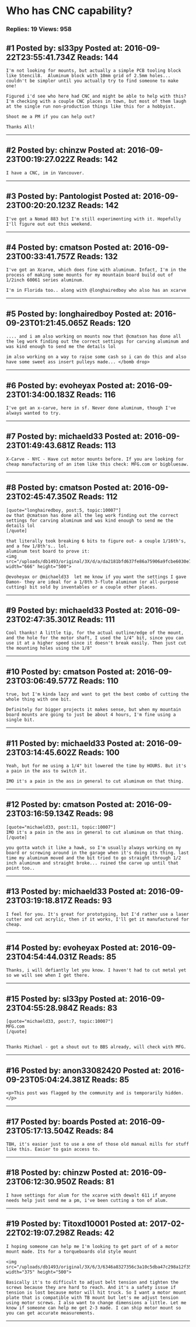 # Who has CNC capability?

### Replies: 19 Views: 958

## \#1 Posted by: sl33py Posted at: 2016-09-22T23:55:41.734Z Reads: 144

```
I'm not looking for mounts, but actually a simple PCB tooling block like Stencil8.  Aluminum block with 10mm grid of 2.5mm holes... couldn't be simpler until you actually try to find someone to make one!

Figured i'd see who here had CNC and might be able to help with this?  I'm checking with a couple CNC places in town, but most of them laugh at the single run non-production things like this for a hobbyist.  

Shoot me a PM if you can help out?

Thanks All!
```

---
## \#2 Posted by: chinzw Posted at: 2016-09-23T00:19:27.022Z Reads: 142

```
I have a CNC, im in Vancouver.
```

---
## \#3 Posted by: Pantologist Posted at: 2016-09-23T00:20:20.123Z Reads: 142

```
I've got a Nomad 883 but I'm still experimenting with it. Hopefully I'll figure out out this weekend.
```

---
## \#4 Posted by: cmatson Posted at: 2016-09-23T00:33:41.757Z Reads: 132

```
I've got an Xcarve, which does fine with aluminum. Infact, I'm in the process of making some mounts for my mountain board build out of 1/2inch 60061 series aluminum. 

I'm in Florida too.. along with @longhairedboy who also has an xcarve
```

---
## \#5 Posted by: longhairedboy Posted at: 2016-09-23T01:21:45.065Z Reads: 120

```
.... and i am also working on mounts now that @cmatson has done all the leg work finding out the correct settings for carving aluminum and was kind enough to send me the details lol 

im also working on a way to raise some cash so i can do this and also have some sweet ass insert pulleys made... </bomb drop>
```

---
## \#6 Posted by: evoheyax Posted at: 2016-09-23T01:34:00.183Z Reads: 116

```
I've got an x-carve, here in sf. Never done aluminum, though I've always wanted to try.
```

---
## \#7 Posted by: michaeld33 Posted at: 2016-09-23T01:49:43.681Z Reads: 113

```
X-Carve - NYC - Have cut motor mounts before. If you are looking for cheap manufacturing of an item like this check: MFG.com or bigbluesaw.
```

---
## \#8 Posted by: cmatson Posted at: 2016-09-23T02:45:47.350Z Reads: 112

```
[quote="longhairedboy, post:5, topic:10007"]
ow that @cmatson has done all the leg work finding out the correct settings for carving aluminum and was kind enough to send me the details lol
[/quote]

that literally took breaking 6 bits to figure out- a couple 1/16th's, and a few 1/8th's.. lol. 
aluminum test board to prove it:
<img src="/uploads/db1493/original/3X/d/a/da2181bfd637fe86a75906a9fcbe6030e712eb91.jpg" width="666" height="500">

@evoheyax or @michaeld33  let me know if you want the settings I gave Damon- they are ideal for a 1/8th 3-flute aluminum (or all-purpose cutting) bit sold by inventables or a couple other places.
```

---
## \#9 Posted by: michaeld33 Posted at: 2016-09-23T02:47:35.301Z Reads: 111

```
Cool thanks! A little tip, for the actual outline/edge of the mount, and the hole for the motor shaft, I used the 1/4" bit, since you can use it at a higher speed since it doesn't break easily. Then just cut the mounting holes using the 1/8"
```

---
## \#10 Posted by: cmatson Posted at: 2016-09-23T03:06:49.577Z Reads: 110

```
true, but I'm kinda lazy and want to get the best combo of cutting the whole thing with one bit. 

Definitely for bigger projects it makes sense, but when my mountain board mounts are going to just be about 4 hours, I'm fine using a single bit.
```

---
## \#11 Posted by: michaeld33 Posted at: 2016-09-23T03:14:45.602Z Reads: 100

```
Yeah, but for me using a 1/4" bit lowered the time by HOURS. But it's a pain in the ass to switch it.

IMO it's a pain in the ass in general to cut aluminum on that thing.
```

---
## \#12 Posted by: cmatson Posted at: 2016-09-23T03:16:59.134Z Reads: 98

```
[quote="michaeld33, post:11, topic:10007"]
IMO it's a pain in the ass in general to cut aluminum on that thing.
[/quote]

you gotta watch it like a hawk, so I'm usually always working on my board or screwing around in the garage when it's doing its thing. last time my aluminum moved and the bit tried to go straight through 1/2 inch aluminum and straight broke... ruined the carve up until that point too..
```

---
## \#13 Posted by: michaeld33 Posted at: 2016-09-23T03:19:18.817Z Reads: 93

```
I feel for you. It's great for prototyping, but I'd rather use a laser cutter and cut acrylic, then if it works, I'll get it manufactured for cheap.
```

---
## \#14 Posted by: evoheyax Posted at: 2016-09-23T04:54:44.031Z Reads: 85

```
Thanks, i will defiantly let you know. I haven't had to cut metal yet so we will see when I get there.
```

---
## \#15 Posted by: sl33py Posted at: 2016-09-23T04:55:28.984Z Reads: 83

```
[quote="michaeld33, post:7, topic:10007"]
MFG.com
[/quote]


Thanks Michael - got a shout out to BBS already, will check with MFG.
```

---
## \#16 Posted by: anon33082420 Posted at: 2016-09-23T05:04:24.381Z Reads: 85

```
<p>This post was flagged by the community and is temporarily hidden.</p>
```

---
## \#17 Posted by: boards Posted at: 2016-09-23T05:17:13.504Z Reads: 84

```
TBH, it's easier just to use a one of those old manual mills for stuff like this. Easier to gain access to.
```

---
## \#18 Posted by: chinzw Posted at: 2016-09-23T06:12:30.950Z Reads: 81

```
I have settings for alum for the xcarve with dewalt 611 if anyone needs help just send me a pm, i've been cutting a ton of alum.
```

---
## \#19 Posted by: Titoxd10001 Posted at: 2017-02-22T02:19:07.298Z Reads: 42

```
I hoping someone can help me I'm looking to get part of of a motor mount made. Its for a torqueboards old style mount
 
<img src="/uploads/db1493/original/3X/6/3/6346a8327356c3a10c5dba47c298a12f355ea4a1.jpg" width="375" height="500">

Basically it's to difficult to adjust belt tension and tighten the screws because they are hard to reach. And it's a safety issue if tension is lost because motor will hit truck. So I want a motor mount plate that is compatible with TB mount but let's me adjust tension using motor screws. I also want to change dimensions a little. Let me know if someone can help me get 2-3 made. I can ship motor mount so you can get accurate measurements.
```

---
